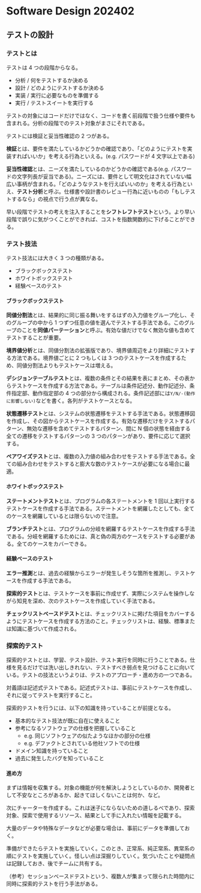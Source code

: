# Software Design 202402

## テストの設計

### テストとは

テストは 4 つの段階からなる。

- 分析 / 何をテストするか決める
- 設計 / どのようにテストするか決める
- 実装 / 実行に必要なものを準備する
- 実行 / テストスイートを実行する

テストの対象にはコードだけではなく、コードを書く前段階で扱う仕様や要件も含まれる。分析の段階でのテスト対象がまさにそれである。

テストには検証と妥当性確認の 2 つがある。

**検証**とは、要件を満たしているかどうかの確認であり、「どのようにテストを実装すればいいか」を考える行為といえる。(e.g. パスワードが 4 文字以上である)

**妥当性確認**とは、ニーズを満たしているのかどうかの確認である(e.g. パスワードの文字列長が妥当である)。ニーズには、要件として明文化はされていない幅広い事柄が含まれる。「どのようなテストを行えばいいのか」を考える行為といえ、**テスト分析**と呼ぶ。仕様書や設計書のレビュー行為に近いものの「もしテストするなら」の視点で行う点が異なる。

早い段階でテストの考えを注入することを**シフトレフトテスト**という。より早い段階で誤りに気がつくことができれば、コストを指数関数的に下げることができる。

### テスト技法

テスト技法には大きく 3 つの種類がある。

- ブラックボックステスト
- ホワイトボックステスト
- 経験ベースのテスト

#### ブラックボックステスト

**同値分割法**とは、結果的に同じ振る舞いをするはずの入力値をグループ化し、そのグループの中から 1 つずつ任意の値を選んでテストする手法である。このグループのことを**同値パーテーション**と呼ぶ。有効な値だけでなく無効な値も含めてテストすることが重要。

**境界値分析**とは、同値分割法の拡張版であり、境界値周辺をより詳細にテストする方法である。境界値ごとに 2 つもしくは 3 つのテストケースを作成するため、同値分割法よりもテストケースは増える。

**デシジョンテーブルテスト**とは、複数の条件とその結果を表にまとめ、その表からテストケースを作成する方法である。テーブルは条件記述分、動作記述分、条件指定部、動作指定部の 4 つの部分から構成される。条件記述部には`Y/N/-(動作に影響しない)`などを書く。各列がテストケースとなる。

**状態遷移テスト**とは、システムの状態遷移をテストする手法である。状態遷移図を作成し、その図からテストケースを作成する。有効な遷移だけをテストするパターン、無効な遷移を含めてテストするパターン、間に N 個の状態を経由する全ての遷移をテストするパターンの 3 つのパターンがあり、要件に応じて選択する。

**ペアワイズテスト**とは、複数の入力値の組み合わせをテストする手法である。全ての組み合わせをテストすると膨大な数のテストケースが必要になる場合に最適。

#### ホワイトボックステスト

**ステートメントテスト**とは、プログラムの各ステートメントを 1 回以上実行するテストケースを作成する手法である。ステートメントを網羅したとしても、全てのケースを網羅しているとは限らないので注意。

**ブランチテスト**とは、プログラムの分岐を網羅するテストケースを作成する手法である。分岐を網羅するためには、真と偽の両方のケースをテストする必要がある。全てのケースをカバーできる。

#### 経験ベースのテスト

**エラー推測**とは、過去の経験からエラーが発生しそうな箇所を推測し、テストケースを作成する手法である。

**探索的テスト**とは、テストケースを事前に作成せず、実際にシステムを操作しながら知見を深め、次のテストケースを作成していく手法である。

**チェックリストベースドテスト**とは、チェックリストに掲げた項目をカバーするようにテストケースを作成する方法のこと。チェックリストは、経験、標準または知識に基づいて作成される。

### 探索的テスト

探索的テストとは、学習、テスト設計、テスト実行を同時に行うことである。仕様を見るだけでは洗い出しきれない、テストすべき弱点を見つけることに向いている。テストの技法というよりは、テストのアプローチ・進め方の一つである。

対義語は記述式テストである。記述式テストは、事前にテストケースを作成し、それに従ってテストを実行すること。

探索的テストを行うには、以下の知識を持っていることが前提となる。

- 基本的なテスト技法が既に自在に使えること
- 参考になるソフトウェアの仕様を把握していること
  - e.g. 同じソフトウェアの似たようなほかの部分の仕様
  - e.g. デファクトとされている他社ソフトでの仕様
- ドメイン知識を持っていること
- 過去に発生したバグを知っていること

#### 進め方

まずは情報を収集する。対象の機能が何を解決しようとしているのか、開発者として不安なところがあるか、起きてほしくないことは何か、など。

次にチャーターを作成する。これは迷子にならないための道しるべであり、探索対象、探索で使用するリソース、結果として手に入れたい情報を記載する。

大量のデータや特殊なデータなどが必要な場合は、事前にデータを準備しておく。

準備ができたらテストを実施していく。このとき、正常系、純正常系、異常系の順にテストを実施していく。怪しい点は深掘りしていく。気づいたことや疑問点は記録しておき、後でチームに共有する。

（参考）セッションベースドテストという、複数人が集まって限られた時間内に同時に探索的テストを行う手法がある。
